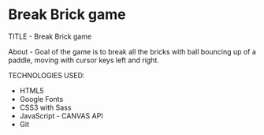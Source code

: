 # Break Brick game

TITLE - Break Brick game

About - Goal of the game is to break all the bricks with ball bouncing up of a paddle, moving with cursor keys left and right.

TECHNOLOGIES USED:

- HTML5
- Google Fonts
- CSS3 with Sass
- JavaScript - CANVAS API
- Git
